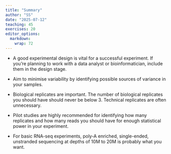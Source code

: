 ```yaml
---
title: "Summary"
author: "SS"
date: "2025-07-12"
teaching: 45
exercises: 20
editor_options: 
  markdown: 
    wrap: 72
---
```

- A good experimental design is vital for a successful experiment. If you’re planning to work with a data analyst or bioinformatician, include them in the design stage.

- Aim to minimise variability by identifying possible sources of variance in your samples.

- Biological replicates are important. The number of biological replicates you should have should never be below 3. Technical replicates are often unnecessary.

- Pilot studies are highly recommended for identifying how many replicates and how many reads you should have for enough statistical power in your experiment.

- For basic RNA-seq experiments, poly-A enriched, single-ended, unstranded sequencing at depths of 10M to 20M is probably what you want.
